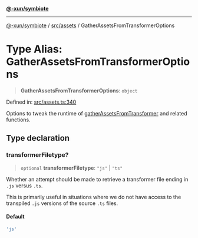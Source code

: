 [**@-xun/symbiote**](../../../README.md)

***

[@-xun/symbiote](../../../README.md) / [src/assets](../README.md) / GatherAssetsFromTransformerOptions

# Type Alias: GatherAssetsFromTransformerOptions

> **GatherAssetsFromTransformerOptions**: `object`

Defined in: [src/assets.ts:340](https://github.com/Xunnamius/symbiote/blob/c8e7e58364e34d94a79ee4d48272a3e971d09e09/src/assets.ts#L340)

Options to tweak the runtime of [gatherAssetsFromTransformer](../functions/gatherAssetsFromTransformer.md) and
related functions.

## Type declaration

### transformerFiletype?

> `optional` **transformerFiletype**: `"js"` \| `"ts"`

Whether an attempt should be made to retrieve a transformer file ending in
`.js` versus `.ts`.

This is primarily useful in situations where we do not have access to the
transpiled `.js` versions of the source `.ts` files.

#### Default

```ts
'js'
```
